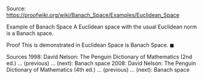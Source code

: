 # 

Source: https://proofwiki.org/wiki/Banach_Space/Examples/Euclidean_Space

Example of Banach Space
A Euclidean space with the usual Euclidean norm is a Banach space.


Proof
This is demonstrated in Euclidean Space is Banach Space.
$\blacksquare$


Sources
1998: David Nelson: The Penguin Dictionary of Mathematics (2nd ed.) ... (previous) ... (next): Banach space
2008: David Nelson: The Penguin Dictionary of Mathematics (4th ed.) ... (previous) ... (next): Banach space




